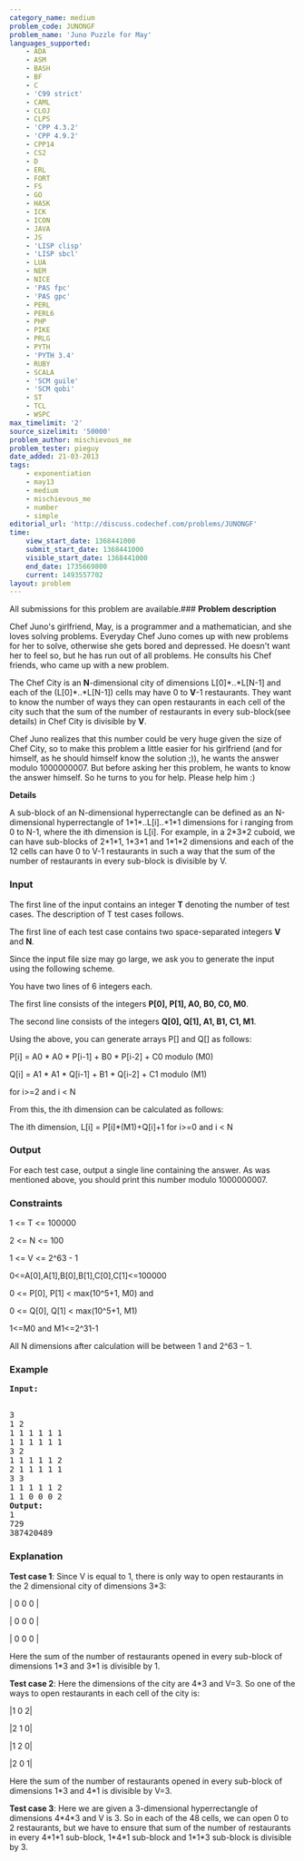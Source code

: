 ```yaml
---
category_name: medium
problem_code: JUNONGF
problem_name: 'Juno Puzzle for May'
languages_supported:
    - ADA
    - ASM
    - BASH
    - BF
    - C
    - 'C99 strict'
    - CAML
    - CLOJ
    - CLPS
    - 'CPP 4.3.2'
    - 'CPP 4.9.2'
    - CPP14
    - CS2
    - D
    - ERL
    - FORT
    - FS
    - GO
    - HASK
    - ICK
    - ICON
    - JAVA
    - JS
    - 'LISP clisp'
    - 'LISP sbcl'
    - LUA
    - NEM
    - NICE
    - 'PAS fpc'
    - 'PAS gpc'
    - PERL
    - PERL6
    - PHP
    - PIKE
    - PRLG
    - PYTH
    - 'PYTH 3.4'
    - RUBY
    - SCALA
    - 'SCM guile'
    - 'SCM qobi'
    - ST
    - TCL
    - WSPC
max_timelimit: '2'
source_sizelimit: '50000'
problem_author: mischievous_me
problem_tester: pieguy
date_added: 21-03-2013
tags:
    - exponentiation
    - may13
    - medium
    - mischievous_me
    - number
    - simple
editorial_url: 'http://discuss.codechef.com/problems/JUNONGF'
time:
    view_start_date: 1368441000
    submit_start_date: 1368441000
    visible_start_date: 1368441000
    end_date: 1735669800
    current: 1493557702
layout: problem
---
```

All submissions for this problem are available.### **Problem description**

Chef Juno's girlfriend, May, is a programmer and a mathematician, and she loves solving problems. Everyday Chef Juno comes up with new problems for her to solve, otherwise she gets bored and depressed. He doesn't want her to feel so, but he has run out of all problems. He consults his Chef friends, who came up with a new problem.

The Chef City is an **N**-dimensional city of dimensions L\[0\]\*..\*L\[N-1\] and each of the (L\[0\]\*..\*L\[N-1\]) cells may have 0 to **V**-1 restaurants. They want to know the number of ways they can open restaurants in each cell of the city such that the sum of the number of restaurants in every sub-block(see details) in Chef City is divisible by **V**.

Chef Juno realizes that this number could be very huge given the size of Chef City, so to make this problem a little easier for his girlfriend (and for himself, as he should himself know the solution ;)), he wants the answer modulo 1000000007. But before asking her this problem, he wants to know the answer himself. So he turns to you for help. Please help him :)

**Details**

A sub-block of an N-dimensional hyperrectangle can be defined as an N-dimensional hyperrectangle of
1\*1\*..L\[i\]..\*1\*1 dimensions for i ranging from 0 to N-1, where the ith dimension is L\[i\].
For example, in a 2\*3\*2 cuboid, we can have sub-blocks of
2\*1\*1, 1\*3\*1 and 1\*1\*2 dimensions and each of the 12 cells can have
0 to V-1 restaurants in such a way that the sum of the number of restaurants in every sub-block is divisible by V.

### Input

The first line of the input contains an integer **T** denoting the number of test cases. The description of T test cases follows.

The first line of each test case contains two space-separated integers **V** and **N**.

Since the input file size may go large, we ask you to generate the input using the following scheme.

You have two lines of 6 integers each.

The first line consists of the integers **P\[0\], P\[1\], A0, B0, C0, M0**.

The second line consists of the integers **Q\[0\], Q\[1\], A1, B1, C1, M1**.

Using the above, you can generate arrays P\[\] and Q\[\] as follows:

P\[i\] = A0 \* A0 \* P\[i-1\] + B0 \* P\[i-2\] + C0 modulo (M0)

Q\[i\] = A1 \* A1 \* Q\[i-1\] + B1 \* Q\[i-2\] + C1 modulo (M1)

for i>=2 and i < N

From this, the ith dimension can be calculated as follows: 

The ith dimension, L\[i\] = P\[i\]\*(M1)+Q\[i\]+1 for i>=0 and i < N

### Output

For each test case, output a single line containing the answer. As was mentioned above, you should print this number modulo 1000000007.

### Constraints

1 <= T <= 100000

2 <= N <= 100

1 <= V <= 2^63 - 1

0<=A\[0\],A\[1\],B\[0\],B\[1\],C\[0\],C\[1\]<=100000

0 <= P\[0\], P\[1\] < max(10^5+1, M0)
and

0 <= Q\[0\], Q\[1\] < max(10^5+1, M1)

1<=M0 and M1<=2^31-1

All N dimensions after calculation will be between 1 and 2^63 – 1.

### Example

<pre><b>Input:</b>
<p></p>
3
1 2
1 1 1 1 1 1
1 1 1 1 1 1
3 2
1 1 1 1 1 2
2 1 1 1 1 1
3 3
1 1 1 1 1 2
1 1 0 0 0 2
<b>Output:</b>
1
729
387420489
</pre>
### Explanation

**Test case 1**: Since V is equal to 1, there is only way to open restaurants in the 2 dimensional city of dimensions 3\*3:

| 0 0 0 |

| 0 0 0 |

| 0 0 0 |

Here the sum of the number of restaurants opened in every sub-block of dimensions 1\*3 and 3\*1
 is divisible by 1.

**Test case 2**: Here the dimensions of the city are 4\*3 and V=3.
So one of the ways to open restaurants in each cell of the
city is:

|1 0 2|

|2 1 0|

|1 2 0|

|2 0 1|

Here the sum of the number of restaurants opened in every sub-block of dimensions 1\*3 and 4\*1
is divisible by V=3.

**Test case 3**: Here we are given a 3-dimensional hyperrectangle
of dimensions 4\*4\*3 and V is 3.
So in each of the 48 cells, we can open 0 to 2 restaurants, but we have to ensure that sum of the number of restaurants in every 4\*1\*1 sub-block, 1\*4\*1 sub-block and 1\*1\*3 sub-block is divisible by 3.
